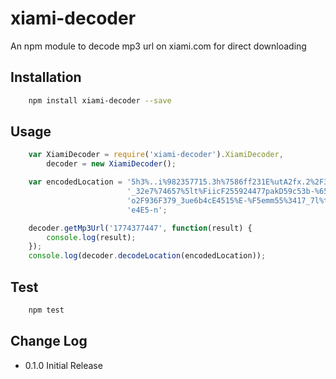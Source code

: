 xiami-decoder
=============

An npm module to decode mp3 url on xiami.com for direct downloading

## Installation

```sh
    npm install xiami-decoder --save
```

## Usage

```js
    var XiamiDecoder = require('xiami-decoder').XiamiDecoder,
        decoder = new XiamiDecoder();

    var encodedLocation = '5h3%..i%982357715.3h%7586ff231E%utA2fx.2%2F3%7465mF' +
                          '_32e7%74657%5lt%FiicF255924477pakD59c53b-%65Elp2mla' +
                          'o2F936F379_3ue6b4cE4515%E-%F5emm55%3417_7l%tyef1792' +
                          'e4E5-n';

    decoder.getMp3Url('1774377447', function(result) {
        console.log(result);
    });
    console.log(decoder.decodeLocation(encodedLocation));
```

## Test

```sh
    npm test
```

## Change Log

- 0.1.0 Initial Release